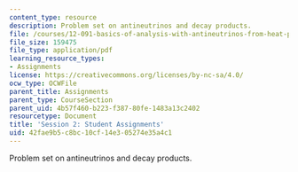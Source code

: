 ```yaml
---
content_type: resource
description: Problem set on antineutrinos and decay products.
file: /courses/12-091-basics-of-analysis-with-antineutrinos-from-heat-producing-elements-k-u-th-in-the-earth-january-iap-2010/42fae9b5c8bc10cf14e305274e35a4c1_MIT12_091IAP10_assignment2.pdf
file_size: 159475
file_type: application/pdf
learning_resource_types:
- Assignments
license: https://creativecommons.org/licenses/by-nc-sa/4.0/
ocw_type: OCWFile
parent_title: Assignments
parent_type: CourseSection
parent_uid: 4b57f460-b223-f387-80fe-1483a13c2402
resourcetype: Document
title: 'Session 2: Student Assignments'
uid: 42fae9b5-c8bc-10cf-14e3-05274e35a4c1
---
```

Problem set on antineutrinos and decay products.